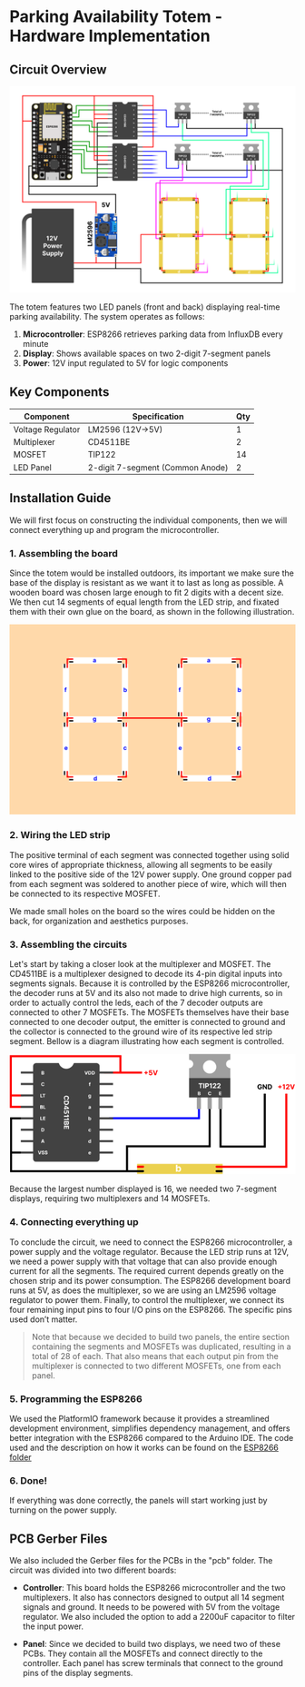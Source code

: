 # Parking Availability Totem - Hardware Implementation

## Circuit Overview
![Figure 4: Totem Circuit Diagram](../../assets/docs/totem_schematic.png)

The totem features two LED panels (front and back) displaying real-time parking availability. The system operates as follows:

1. **Microcontroller**: ESP8266 retrieves parking data from InfluxDB every minute
2. **Display**: Shows available spaces on two 2-digit 7-segment panels
3. **Power**: 12V input regulated to 5V for logic components

## Key Components
| Component | Specification | Qty |
|-----------|---------------|-----|
| Voltage Regulator | LM2596 (12V→5V) | 1 |
| Multiplexer | CD4511BE | 2 |
| MOSFET | TIP122 | 14 |
| LED Panel | 2-digit 7-segment (Common Anode) | 2 |

## Installation Guide

We will first focus on constructing the individual components, then we will connect everything up and program the microcontroller.

### 1. Assembling the board

Since the totem would be installed outdoors, its important we make sure the base of the display is resistant as we 
want it to last as long as possible. A wooden board was chosen large enough to fit 2 digits with a decent size.
We then cut 14 segments of equal length from the LED strip, and fixated them with their own glue on the board, as shown 
in the following illustration.

![board_illustration](../../assets/totem_illustrations/board.png)


### 2. Wiring the LED strip

The positive terminal of each segment was connected together using solid core wires of appropriate thickness, allowing all segments to be easily linked to the positive side of the 12V power supply. One ground copper pad from each segment was soldered to another piece of wire, which will then be connected to its respective MOSFET.

We made small holes on the board so the wires could be hidden on the back, for organization and aesthetics purposes.

### 3. Assembling the circuits

Let's start by taking a closer look at the multiplexer and MOSFET. The CD4511BE is a multiplexer designed to decode its 4-pin digital inputs into segments signals. Because it is controlled by the ESP8266 microcontroller, the decoder runs at 5V and its also not made to drive high currents, so in order to actually control the leds, each of the 7 decoder outputs are connected to other 7 MOSFETs. The MOSFETs themselves have their base connected to one decoder output, the emitter is connected to ground and the collector is connected to the ground wire of its respective led strip segment.
Bellow is a diagram illustrating how each segment is controlled. 

![mux_mosfet](../../assets/totem_illustrations/mux_mosfet.png)

Because the largest number displayed is 16, we needed two 7-segment displays, requiring two multiplexers and 14 MOSFETs.

### 4. Connecting everything up

To conclude the circuit, we need to connect the ESP8266 microcontroller, a power supply and the voltage regulator. 
Because the LED strip runs at 12V, we need a power supply with that voltage that can also provide enough current for all the segments. The required current depends greatly on the chosen strip and its power consumption. The ESP8266 development board runs at 5V, as does the multiplexer, so we are using an LM2596 voltage regulator to power them.
Finally, to control the multiplexer, we connect its four remaining input pins to four I/O pins on the ESP8266. The specific pins used don’t matter.

> Note that because we decided to build two panels, the entire section containing the segments and MOSFETs was duplicated, resulting in a total of 28 of each. That also means that each output pin from the multiplexer is connected to two different MOSFETs, one from each panel.

### 5. Programming the ESP8266

We used the PlatformIO framework because it provides a streamlined development environment, simplifies dependency management, and offers better integration with the ESP8266 compared to the Arduino IDE. The code used and the description on how it works can be found on the [ESP8266 folder](./esp8266/README.md)

### 6. Done!

If everything was done correctly, the panels will start working just by turning on the power supply.

## PCB Gerber Files

We also included the Gerber files for the PCBs in the "pcb" folder. The circuit was divided into two different boards:  

- **Controller**: This board holds the ESP8266 microcontroller and the two multiplexers. It also has connectors designed to output all 14 segment signals and ground. It needs to be powered with 5V from the voltage regulator. We also included the option to add a 2200uF capacitor to filter the input power.

- **Panel**: Since we decided to build two displays, we need two of these PCBs. They contain all the MOSFETs and connect directly to the controller. Each panel has screw terminals that connect to the ground pins of the display segments.